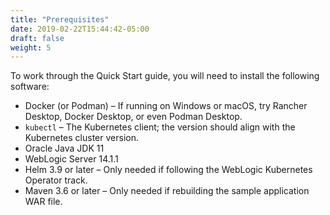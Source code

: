 ```yaml
---
title: "Prerequisites"
date: 2019-02-22T15:44:42-05:00
draft: false
weight: 5
---
```


To work through the Quick Start guide, you will need to install the following software:

- Docker (or Podman) – If running on Windows or macOS, try Rancher Desktop, Docker Desktop, or even Podman Desktop.
- `kubectl` – The Kubernetes client; the version should align with the Kubernetes cluster version.
- Oracle Java JDK 11
- WebLogic Server 14.1.1
- Helm 3.9 or later – Only needed if following the WebLogic Kubernetes Operator track.
- Maven 3.6 or later – Only needed if rebuilding the sample application WAR file.
